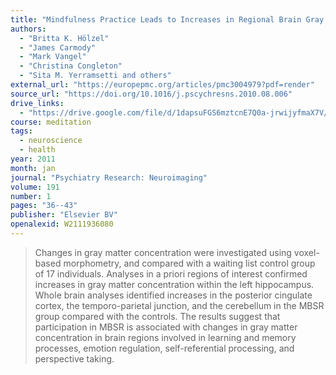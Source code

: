 ```yaml
---
title: "Mindfulness Practice Leads to Increases in Regional Brain Gray Matter Density"
authors:
  - "Britta K. Hölzel"
  - "James Carmody"
  - "Mark Vangel"
  - "Christina Congleton"
  - "Sita M. Yerramsetti and others"
external_url: "https://europepmc.org/articles/pmc3004979?pdf=render"
source_url: "https://doi.org/10.1016/j.pscychresns.2010.08.006"
drive_links:
  - "https://drive.google.com/file/d/1dapsuFGS6mztcnE7Q0a-jrwijyfmaX7V/view?usp=drivesdk"
course: meditation
tags:
  - neuroscience
  - health
year: 2011
month: jan
journal: "Psychiatry Research: Neuroimaging"
volume: 191
number: 1
pages: "36--43"
publisher: "Elsevier BV"
openalexid: W2111936080
---
```


> Changes in gray matter concentration were investigated using voxel-based morphometry, and compared with a waiting list control group of 17 individuals.
> Analyses in a priori regions of interest confirmed increases in gray matter concentration within the left hippocampus.
> Whole brain analyses identified increases in the posterior cingulate cortex, the temporo-parietal junction, and the cerebellum in the MBSR group compared with the controls.
> The results suggest that participation in MBSR is associated with changes in gray matter concentration in brain regions involved in learning and memory processes, emotion regulation, self-referential processing, and perspective taking.

